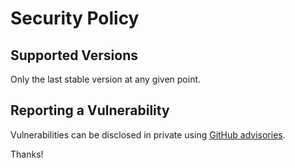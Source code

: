 # Security Policy

## Supported Versions

Only the last stable version at any given point.

## Reporting a Vulnerability

Vulnerabilities can be disclosed in private using
[GitHub advisories](https://github.com/goreleaser/goreleaser/security).

Thanks!
